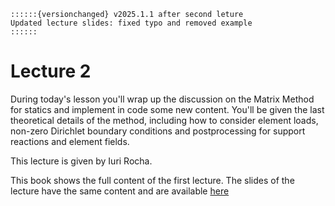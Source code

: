 ```{margin}
::::::{versionchanged} v2025.1.1 after second leture
Updated lecture slides: fixed typo and removed example
::::::
```

# Lecture 2

During today's lesson you'll wrap up the discussion on the Matrix Method for statics and implement in code some new content. You'll be given the last theoretical details of the method, including how to consider element loads, non-zero Dirichlet boundary conditions and postprocessing for support reactions and element fields.

This lecture is given by Iuri Rocha.

This book shows the full content of the first lecture. The slides of the lecture have the same content and are available [here](./Lecture2.pdf)
